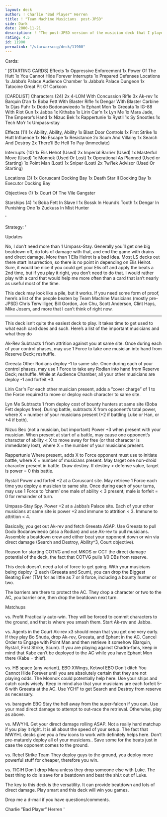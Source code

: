 ```yaml
---
layout: deck
author: ! Charlie "Bad Player" Herren
title: ! "Team Machine Musicians  post-JPSD"
side: Dark
date: 2000-11-21
description: ! "The post-JPSD version of the musician deck that I played at worlds."
rating: 4.5
id: 11900
permalink: "/starwarsccg/deck/11900"
---
```

Cards: 

'
[STARTING CARDS]
Effects
   1x Oppressive Enforcement
   1x Power Of The Hutt
   1x You Cannot Hide Forever
Interrupts
   1x Prepared Defenses
Locations
   1x Jabba’s Palace Audience Chamber
   1x Jabba’s Palace Dungeon
   1x Tatooine Great Pit Of Carkoon

[CARDLIST]
Characters (24)
   2x 4-LOM With Concussion Rifle
   3x Ak-rev
   1x Barquin D’an
   1x Boba Fett With Blaster Rifle
   1x Dengar With Blaster Carbine
   1x Djas Puhr
   1x Dodo Bodonawieedo
   1x Ephant Mon
   1x Greeata
   1x IG-88 With Riot Gun
   1x Jabba
   1x Kithaba
   1x Lirin Car’n
   1x Lyn Me
   1x Mara Jade, The Emperor’s Hand
   1x Nizuc Bek
   1x Rappertunie
   1x Rystll
   1x Sy Snootles
   1x Tech Mo’r
   1x Umpass-stay

Effects (11)
   1x Ability, Ability, Ability
   1x Blast Door Controls
   1x First Strike
   1x Hutt Influence
   1x No Escape
   1x Resistance
   2x Scum And Villainy
   1x Search And Destroy
   2x There’ll Be Hell To Pay (Immediate)

Interrupts (10)
   1x Elis Helrot (Used)
   2x Imperial Barrier (Used)
   1x Masterful Move (Used)
   1x Monnok (Used Or Lost)
   1x Operational As Planned (Used or Starting)
   1x Point Man (Lost)
   1x Sniper (Lost)
   2x Twi’lek Advisor (Used Or Starting)

Locations (3)
   1x Coruscant Docking Bay
   1x Death Star II Docking Bay
   1x Executor Docking Bay

Objectives (1)
   1x Court Of The Vile Gangster

Starships (4)
   1x Boba Fett In Slave I
   1x Bossk In Hound’s Tooth
   1x Dengar In Punishing One
   1x Zuckuss In Mist Hunter

'

Strategy: '

Updates

No, I don’t need more than 1 Umpass-Stay. Generally you’ll get one big beatdown off, do lots of damage with that, and end the game with drains and direct damage. More than 1 Elis Helrot is a bad idea. Most LS decks out there start Insurrection, so there is no point in depending on Elis Helrot. Sure, it would be nice if you could get your Elis off and apply the beats a 2nd time, but if you play it right, you don’t need to do that. I would rather play with a card that would help me more often than a card that isn’t nearly as useful most of the time.

This deck may look like a pile, but it works. If you need some form of proof, here’s a list of the people beaten by Team Machine Musicians (mostly pre-JPSD)
Chris Terwilliger, Bill Gordon, Jon Chu, Scott Anderson, Clint Hays, Mike Josem, and more that I can’t think of right now.

-------------


This deck isn’t quite the easiest deck to play. It takes time to get used to what each card does and such. Here’s a list of the important musicians and what they do

Ak-Rev Subtracts 1 from attrition against you at same site. Once during each of your control phases, may use 1 Force  to take one musician into hand from Reserve Deck; reshuffle.

Greeata Other Rodians deploy -1 to same site. Once during each of your control phases, may use 1 Force to take any Rodian into hand from Reserve Deck; reshuffle. While at Audience Chamber, all your other musicians are deploy -1 and forfeit +3.

Lirin Car’n For each other musician present, adds a ”cover charge” of 1 to the Force required to move or deploy each character to same site.

Lyn Me Subtracts 1 from deploy cost of bounty hunters at same site (Boba Fett deploys free). During battle, subtracts X from opponent’s total power, where X = number of your musicians present (+2 if battling Luke or Han, or +4 if both).

Nizuc Bec (not a musician, but important) Power +3 when present with your musician. When present at start of a battle, may cause one opponent’s character of ability < X to move away for free (or that character is immediately lost), where X = the number of your musicians present.

Rappertunie Where present, adds X to Force opponent must use to initiate battle, where X = number of musicians present. May target one non-droid character present in battle. Draw destiny. If destiny > defense value, target is power = 0 this battle.

Rystall Power and forfeit +2 at a Coruscant site. May retrieve 1 Force each time you deploy a musician to same site. Once during each of your turns, may use 1 Force to ’charm’ one male of ability < 3 present; male is forfeit = 0 for remainder of turn.

Umpass-Stay Spy. Power +2 at a Jabba’s Palace site. Each of your other musicians at same site is power +2 and immune to attrition < 3. Immune to attrition < 4.


Basically, you get out Ak-rev and fetch Greeata ASAP. Use Greeata to pull Dodo Bodanawieedo (also a Rodian) and use Ak-rev to pull musicians. Assemble a beatdown crew and either beat your opponent down or win via direct damage (Search and Destroy, Ability^3, Court objective).

Reason for starting COTVG and not MKOS or CCT
the direct damage potential of the deck, the fact that COTVG pulls 1/0 DBs from reserve.

This deck doesn’t need a lot of force to get going. With your musicians being deploy -2 each (Greeata and Scum), you can drop the Biggest Beating Ever (TM) for as little as 7 or 8 force, including a bounty hunter or two.

The barriers are there to protect the AC. They drop a character or two to the AC, you barrier one, then drop the beatdown next turn.

Matchups

vs. Profit
Practically auto-win. They will be forced to commit characters to the ground, and that is where you smash them. Start Ak-rev and Jabba.

vs. Agents in the Court
Ak-rev x3 should mean that you get one very early. If they play Bo Shuda, drop Ak-rev, Greeata, and Ephant in the AC. Cancel Order to Engage with Point Man and then retrieve it somehow (Barquin, Rystall, First Strike, Scum). If you are playing against Chadra-fans, keep in mind that Kabe can’t be deployed to the AC while you have Ephant Mon there (Kabe = thief).

vs. HB space (any variant), EBO XWings, Ketwol EBO
Don’t ditch You Cannot Hide Forever until you are absolutely certain that they are not playing odds. The Monnok could potentially help here. Use your ships and catch cards wisely. Keep in mind also that your musicians are each forfeit 5-6 with Greeata at the AC. Use YCHF to get Search and Destroy from reserve as necessary.

vs. baragwin EBO
Stay the hell away from the super-falcon if you can. Use your mad direct damage to attempt to out-race the retrieval. Otherwise, play as above.

vs. MWYHL
Get your direct damage rolling ASAP. Not a really hard matchup if you play it right. It is all about the speed of your setup. The fact that MWYHL decks give you a few icons to work with definitely helps here. Don’t pre-maturely deploy all of your musicians.. Save some for the beats just in case the opponent comes to the ground.

vs. Rebel Strike Team
They deploy guys to the ground, you deploy more powerful stuff for cheaper, therefore you win.

vs. TIGIH
Don’t drop Mara unless they drop someone else with Luke. The best thing to do is save for a beatdown and beat the shi.t out of Luke.

The key to this deck is the versatility. It can provide beatdown and lots of direct damage. Play smart and this deck will win you games.

Drop me a d-mail if you have questions/comments.

Charlie ”Bad Player” Herren    '
